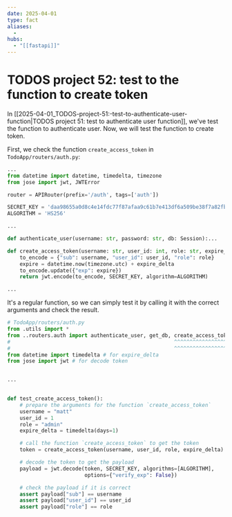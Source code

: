 ```yaml
---
date: 2025-04-01
type: fact
aliases:
  -
hubs:
  - "[[fastapi]]"
---
```


# TODOS project 52: test to the function to create token

In [[2025-04-01_TODOS-project-51:-test-to-authenticate-user-function|TODOS project 51: test to authenticate user function]], we've test the function to authenticate user. Now, we will test the function to create token.

First, we check the function `create_access_token` in `TodoApp/routers/auth.py`:
```py
...
from datetime import datetime, timedelta, timezone
from jose import jwt, JWTError

router = APIRouter(prefix='/auth', tags=['auth'])

SECRET_KEY = 'daa98655a0d8c4e14fdc77f87afaa9c61b7e413df6a509be38f7a82fbf9ffad0'
ALGORITHM = 'HS256'

...

def authenticate_user(username: str, password: str, db: Session):...

def create_access_token(username: str, user_id: int, role: str, expire_delta: timedelta):
    to_encode = {"sub": username, "user_id": user_id, "role": role}
    expire = datetime.now(timezone.utc) + expire_delta
    to_encode.update({"exp": expire})
    return jwt.encode(to_encode, SECRET_KEY, algorithm=ALGORITHM)

...

```

It's a regular function, so we can simply test it by calling it with the correct arguments and check the result.

```py
# TodoApp/routers/auth.py
from .utils import *
from ..routers.auth import authenticate_user, get_db, create_access_token, SECRET_KEY, ALGORITHM
#                                                     ^^^^^^^^^^^^^^^^^^^  ^^^^^^^^^^^^^^^^^^^^^ for decode token
#                                                     ^^^^^^^^^^^^^^^^^^^ the function to test
from datetime import timedelta # for expire_delta
from jose import jwt # for decode token


...

    
def test_create_access_token():
    # prepare the arguments for the function `create_access_token`
    username = "matt"
    user_id = 1
    role = "admin"
    expire_delta = timedelta(days=1)

    # call the function `create_access_token` to get the token
    token = create_access_token(username, user_id, role, expire_delta)

    # decode the token to get the payload
    payload = jwt.decode(token, SECRET_KEY, algorithms=[ALGORITHM],
                         options={"verify_exp": False})

    # check the payload if it is correct
    assert payload["sub"] == username
    assert payload["user_id"] == user_id
    assert payload["role"] == role
```


